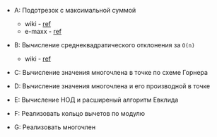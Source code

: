 - A: Подотрезок с максимальной суммой

  - wiki - [ref](https://en.wikipedia.org/wiki/Maximum_subarray_problem)
  - e-maxx - [ref](http://e-maxx.ru/algo/maximum_average_segment)

- B: Вычисление среднеквадратического отклонения за `O(n)`

  - wiki - [ref](https://en.wikipedia.org/wiki/Standard_deviation)

- C: Вычисление значения многочлена в точке по схеме Горнера
- D: Вычисление значения многочлена и его производной в точке
- E: Вычисление НОД и расширеный алгоритм Евклида
- F: Реализовать кольцо вычетов по модулю
- G: Реализовать многочлен
